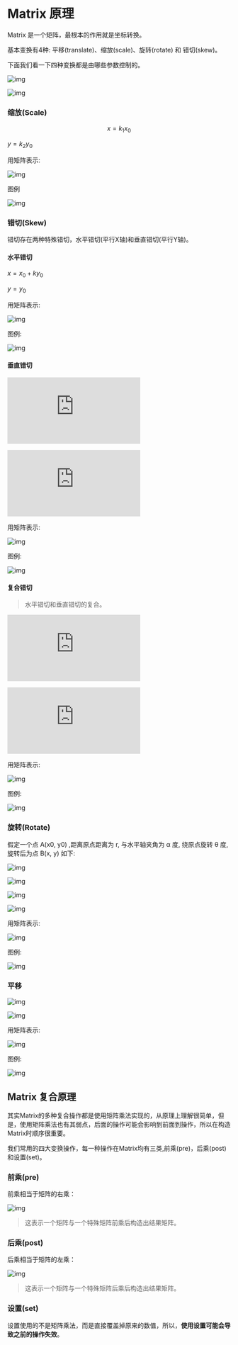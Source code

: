 # Matrix 原理



Matrix 是一个矩阵，最根本的作用就是坐标转换。

基本变换有4种: 平移(translate)、缩放(scale)、旋转(rotate) 和 错切(skew)。

下面我们看一下四种变换都是由哪些参数控制的。

![img](/Users/nxiangbo/Documents/AndroidLearning/Android自定义View/images/matrix01.png)



![img](/Users/nxiangbo/Documents/AndroidLearning/Android自定义View/images/matrix02.png)

### 缩放(Scale)



$$x ={k_1}{x_0}​$$

$y = {k_2}{y_0}$



用矩阵表示:

![img](http://latex.codecogs.com/png.latex?$$\left%20[%20\begin{matrix}%20x\\y\\1\end{1}%20\right%20]%20%20=%20\left%20[%20\begin{matrix}%20k_1%20%20&%20%20%200%20%20%20&%20%200%20%20\\%200%20%20%20&%20%20k_2%20%20&%20%200%20%20\\%200%20%20%20&%20%20%200%20%20%20&%20%201\end{1}%20\right%20]%20\left%20[%20\begin{matrix}%20x_0%20\\y_0%20\\1\end{1}%20\right%20]$$)

图例

![img](/Users/nxiangbo/Documents/AndroidLearning/Android自定义View/images/matrix03.jpg)

### 错切(Skew)

错切存在两种特殊错切，水平错切(平行X轴)和垂直错切(平行Y轴)。

#### 水平错切

$x={x_0}+ky_0$

$y=y_0$



用矩阵表示:

![img](http://latex.codecogs.com/png.latex?$$\left%20[%20\begin{matrix}%20x\\y\\1\end{1}%20\right%20]%20%20=%20\left%20[%20\begin{matrix}%20%20%201%20%20%20&%20%20k%20%20&%20%200%20\\%200%20%20%20&%20%201%20%20%20&%20%200%20\\%200%20%20%20&%20%200%20%20%20&%20%201\end{1}%20\right%20]%20\left%20[%20\begin{matrix}%20x_0\\y_0\\1\end{1}%20\right%20]$$)

图例:

![img](http://ww2.sinaimg.cn/large/005Xtdi2jw1f6cniifb0sj308c0dw3yz.jpg)

#### 垂直错切

![img](http://latex.codecogs.com/png.latex?$$%20x%20=%20x_0%20$$)

![img](http://latex.codecogs.com/png.latex?$$%20y%20=%20kx_0%20+%20y_0%20$$)

用矩阵表示:

![img](http://latex.codecogs.com/png.latex?$$\left%20[%20\begin{matrix}%20x\\y\\1\end{1}%20\right%20]%20%20=%20\left%20[%20\begin{matrix}%20%20%201%20%20%20&%20%200%20%20&%20%200%20\\%20k%20%20%20&%20%201%20%20%20&%20%200%20\\%200%20%20%20&%20%200%20%20%20&%20%201\end{1}%20\right%20]%20\left%20[%20\begin{matrix}%20x_0\\y_0\\1\end{1}%20\right%20]$$)

图例:

![img](http://ww4.sinaimg.cn/large/005Xtdi2jw1f6cnkwyksij308c0dwq3f.jpg)

#### 复合错切

> 水平错切和垂直错切的复合。

![img](http://latex.codecogs.com/png.latex?$$%20x%20=%20x_0%20+%20k_1%20y_0%20$$)

![img](http://latex.codecogs.com/png.latex?$$%20y%20=%20k_2%20x_0%20+%20y_0%20$$)

用矩阵表示:

![img](http://latex.codecogs.com/png.latex?$$\left%20[%20\begin{matrix}%20x\\y\\1\end{1}%20\right%20]%20%20=%20\left%20[%20\begin{matrix}%20%20%201%20%20%20&%20%20k_1%20&%20%200%20\\%20k_2%20&%20%201%20%20%20&%20%200%20\\%200%20%20%20&%20%200%20%20%20&%20%201\end{1}%20\right%20]%20\left%20[%20\begin{matrix}%20x_0\\y_0\\1\end{1}%20\right%20]$$)

图例:

![img](http://ww3.sinaimg.cn/large/005Xtdi2jw1f6cqdu6olfj308c0dwdgi.jpg)

### 旋转(Rotate)

假定一个点 A(x0, y0) ,距离原点距离为 r, 与水平轴夹角为 α 度, 绕原点旋转 θ 度, 旋转后为点 B(x, y) 如下:

![img](http://latex.codecogs.com/png.latex?$$%20x_0%20=%20r%20\cdot%20cos%20\alpha%20$$)

![img](http://latex.codecogs.com/png.latex?$$%20y_0%20=%20r%20\cdot%20sin%20\alpha%20$$)

![img](http://latex.codecogs.com/png.latex?$$x%20=%20r%20\cdot%20cos(%20\alpha%20+%20\theta)%20=%20r%20\cdot%20cos%20\alpha%20\cdot%20cos%20\theta%20-%20r%20\cdot%20sin%20\alpha%20\cdot%20sin%20\theta%20=%20x_0%20\cdot%20cos%20\theta%20-%20y_0%20\cdot%20sin%20\theta$$)

![img](http://latex.codecogs.com/png.latex?$$y%20=%20r%20\cdot%20sin(%20\alpha%20+%20\theta)%20=%20r%20\cdot%20sin%20\alpha%20\cdot%20cos%20\theta%20+%20r%20\cdot%20cos%20\alpha%20\cdot%20sin%20\theta%20=%20y_0%20\cdot%20cos%20\theta%20+%20x_0%20\cdot%20sin%20\theta$$)

用矩阵表示:

![img](http://latex.codecogs.com/png.latex?$$\left%20[%20\begin{matrix}%20x\\y\\1\end{1}%20\right%20]%20%20=%20\left%20[%20\begin{matrix}%20cos(\theta)%20&%20-sin(\theta)%20&%20%200%20\\sin(\theta)%20&%20cos(\theta)%20%20&%20%200%20\\0%20%20%20%20%20%20%20%20%20%20%20%20%20%20%20%20&%20%20%20%20%20%20%200%20%20%20%20%20%20%20%20%20%20%20%20%20%20&%20%201\end{1}%20\right%20]%20%20.%20\left%20[%20\begin{matrix}%20x_0\\y_0\\1\end{1}%20\right%20]$$)

图例:

![img](/Users/nxiangbo/Documents/AndroidLearning/Android自定义View/images/matrix_rotation.jpg)

### 平移

![img](http://latex.codecogs.com/png.latex?$$%20x%20=%20x_0%20+%20\Delta%20x%20$$)

![img](http://latex.codecogs.com/png.latex?$$%20y%20=%20y_0%20+%20\Delta%20y%20$$)

用矩阵表示:

![img](http://latex.codecogs.com/png.latex?$$\left%20[%20\begin{matrix}%20x\\y\\1\end{1}%20\right%20]%20%20=%20\left%20[%20\begin{matrix}%201%20&%200%20&%20\Delta%20x%20\\0%20&%201%20&%20\Delta%20y%20\\0%20&%200%20&%201\end{1}%20\right%20]%20%20.%20\left%20[%20\begin{matrix}%20x_0\\y_0\\1\end{1}%20\right%20]$$)

图例:

![img](http://ww3.sinaimg.cn/large/005Xtdi2jw1f6dqiw20xoj308c0dw0su.jpg)

## Matrix 复合原理

其实Matrix的多种复合操作都是使用矩阵乘法实现的，从原理上理解很简单，但是，使用矩阵乘法也有其弱点，后面的操作可能会影响到前面到操作，所以在构造Matrix时顺序很重要。

我们常用的四大变换操作，每一种操作在Matrix均有三类,前乘(pre)，后乘(post)和设置(set)。

### 前乘(pre)

前乘相当于矩阵的右乘：

![img](http://latex.codecogs.com/png.latex?$$%20M%27%20=%20%20M%20\cdot%20S%20$$)

> 这表示一个矩阵与一个特殊矩阵前乘后构造出结果矩阵。

### 后乘(post)

后乘相当于矩阵的左乘：

![img](http://latex.codecogs.com/png.latex?$$%20M%27%20=%20%20S%20\cdot%20M%20$$)

> 这表示一个矩阵与一个特殊矩阵后乘后构造出结果矩阵。

### 设置(set)

设置使用的不是矩阵乘法，而是直接覆盖掉原来的数值，所以，**使用设置可能会导致之前的操作失效**。
